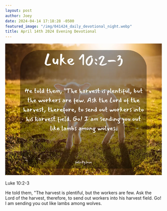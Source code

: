 ```yaml
---
layout: post
author: Joey
date: 2024-04-14 17:18:28 -0500
featured_image: "/img/041424_daily_devotional_night.webp"
title: April 14th 2024 Evening Devotional
---
```


[![April 14th 2024 Evening Devotional](/img/041424_daily_devotional_night.webp)](/img/041424_daily_devotional_night.webp)

Luke 10:2-3

He told them, "The harvest is plentiful, but the workers are few. Ask the Lord of the harvest, therefore, to send out workers into his harvest field. Go! I am sending you out like lambs among wolves.